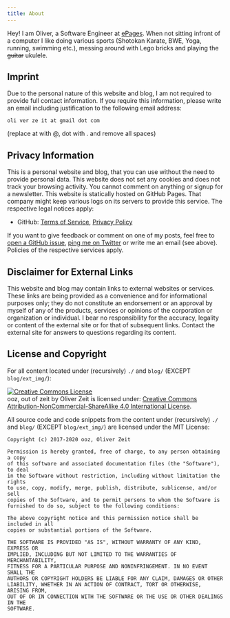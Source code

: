 ```yaml
---
title: About
---
```


Hey! I am Oliver, a Software Engineer at [ePages](https://www.epages.com/).
When not sitting infront of a computer I like doing various sports (Shotokan Karate, BWE, Yoga, running, swimming etc.), messing around with Lego bricks and playing the <del>guitar</del> ukulele.

## Imprint

Due to the personal nature of this website and blog, I am not required to provide full contact information.
If you require this information, please write an email including justification to the following email address:

```
oli ver ze it at gmail dot com
```
(replace at with @, dot with . and remove all spaces)

## Privacy Information

This is a personal website and blog, that you can use without the need to provide personal data.
This website does not set any cookies and does not track your browsing activity.
You cannot comment on anything or signup for a newsletter.
This website is statically hosted on GitHub Pages.
That company might keep various logs on its servers to provide this service.
The respective legal notices apply:

* GitHub: [Terms of Service](https://help.github.com/articles/github-terms-of-service/), [Privacy Policy](https://help.github.com/articles/github-privacy-statement/)

If you want to give feedback or comment on one of my posts, feel free to [open a GitHub issue](https://github.com/ooz/blog/issues), [ping me on Twitter](https://twitter.com/oozgo) or write me an email (see above). Policies of the respective services apply.

## Disclaimer for External Links

This website and blog may contain links to external websites or services.
These links are being provided as a convenience and for informational purposes only; they do not constitute an endorsement or an approval by myself of any of the products, services or opinions of the corporation or organization or individual. I bear no responsibility for the accuracy, legality or content of the external site or for that of subsequent links. Contact the external site for answers to questions regarding its content.

## License and Copyright

For all content located under (recursively) `./` and `blog/` (EXCEPT `blog/ext_img/`):

<a rel="license" href="http://creativecommons.org/licenses/by-nc-sa/4.0/"><img alt="Creative Commons License" style="border-width:0" src="https://i.creativecommons.org/l/by-nc-sa/4.0/88x31.png" /></a><br />ooz, out of zeit by Oliver Zeit is licensed under: <a rel="license" href="http://creativecommons.org/licenses/by-nc-sa/4.0/">Creative Commons Attribution-NonCommercial-ShareAlike 4.0 International License</a>.

All source code and code snippets from the content under (recursively) `./` and `blog/` (EXCEPT `blog/ext_img/`) are licensed under the MIT License:

```
Copyright (c) 2017-2020 ooz, Oliver Zeit

Permission is hereby granted, free of charge, to any person obtaining a copy
of this software and associated documentation files (the "Software"), to deal
in the Software without restriction, including without limitation the rights
to use, copy, modify, merge, publish, distribute, sublicense, and/or sell
copies of the Software, and to permit persons to whom the Software is
furnished to do so, subject to the following conditions:

The above copyright notice and this permission notice shall be included in all
copies or substantial portions of the Software.

THE SOFTWARE IS PROVIDED "AS IS", WITHOUT WARRANTY OF ANY KIND, EXPRESS OR
IMPLIED, INCLUDING BUT NOT LIMITED TO THE WARRANTIES OF MERCHANTABILITY,
FITNESS FOR A PARTICULAR PURPOSE AND NONINFRINGEMENT. IN NO EVENT SHALL THE
AUTHORS OR COPYRIGHT HOLDERS BE LIABLE FOR ANY CLAIM, DAMAGES OR OTHER
LIABILITY, WHETHER IN AN ACTION OF CONTRACT, TORT OR OTHERWISE, ARISING FROM,
OUT OF OR IN CONNECTION WITH THE SOFTWARE OR THE USE OR OTHER DEALINGS IN THE
SOFTWARE.
```
